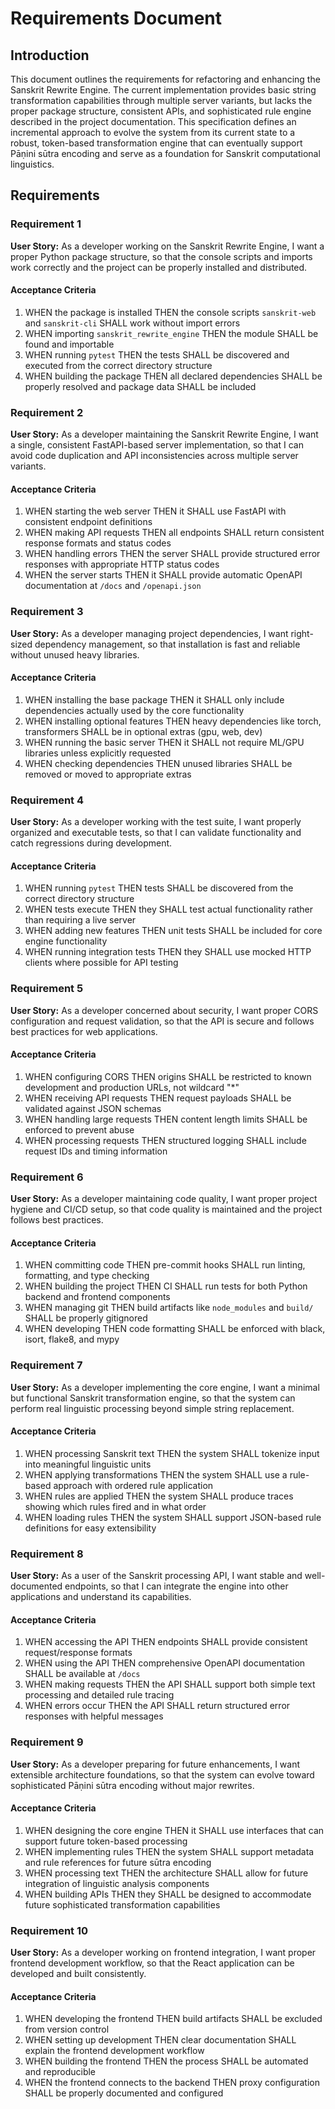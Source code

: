 # Requirements Document

## Introduction

This document outlines the requirements for refactoring and enhancing the Sanskrit Rewrite Engine. The current implementation provides basic string transformation capabilities through multiple server variants, but lacks the proper package structure, consistent APIs, and sophisticated rule engine described in the project documentation. This specification defines an incremental approach to evolve the system from its current state to a robust, token-based transformation engine that can eventually support Pāṇini sūtra encoding and serve as a foundation for Sanskrit computational linguistics.

## Requirements

### Requirement 1

**User Story:** As a developer working on the Sanskrit Rewrite Engine, I want a proper Python package structure, so that the console scripts and imports work correctly and the project can be properly installed and distributed.

#### Acceptance Criteria

1. WHEN the package is installed THEN the console scripts `sanskrit-web` and `sanskrit-cli` SHALL work without import errors
2. WHEN importing `sanskrit_rewrite_engine` THEN the module SHALL be found and importable
3. WHEN running `pytest` THEN the tests SHALL be discovered and executed from the correct directory structure
4. WHEN building the package THEN all declared dependencies SHALL be properly resolved and package data SHALL be included

### Requirement 2

**User Story:** As a developer maintaining the Sanskrit Rewrite Engine, I want a single, consistent FastAPI-based server implementation, so that I can avoid code duplication and API inconsistencies across multiple server variants.

#### Acceptance Criteria

1. WHEN starting the web server THEN it SHALL use FastAPI with consistent endpoint definitions
2. WHEN making API requests THEN all endpoints SHALL return consistent response formats and status codes
3. WHEN handling errors THEN the server SHALL provide structured error responses with appropriate HTTP status codes
4. WHEN the server starts THEN it SHALL provide automatic OpenAPI documentation at `/docs` and `/openapi.json`

### Requirement 3

**User Story:** As a developer managing project dependencies, I want right-sized dependency management, so that installation is fast and reliable without unused heavy libraries.

#### Acceptance Criteria

1. WHEN installing the base package THEN it SHALL only include dependencies actually used by the core functionality
2. WHEN installing optional features THEN heavy dependencies like torch, transformers SHALL be in optional extras (gpu, web, dev)
3. WHEN running the basic server THEN it SHALL not require ML/GPU libraries unless explicitly requested
4. WHEN checking dependencies THEN unused libraries SHALL be removed or moved to appropriate extras

### Requirement 4

**User Story:** As a developer working with the test suite, I want properly organized and executable tests, so that I can validate functionality and catch regressions during development.

#### Acceptance Criteria

1. WHEN running `pytest` THEN tests SHALL be discovered from the correct directory structure
2. WHEN tests execute THEN they SHALL test actual functionality rather than requiring a live server
3. WHEN adding new features THEN unit tests SHALL be included for core engine functionality
4. WHEN running integration tests THEN they SHALL use mocked HTTP clients where possible for API testing

### Requirement 5

**User Story:** As a developer concerned about security, I want proper CORS configuration and request validation, so that the API is secure and follows best practices for web applications.

#### Acceptance Criteria

1. WHEN configuring CORS THEN origins SHALL be restricted to known development and production URLs, not wildcard "*"
2. WHEN receiving API requests THEN request payloads SHALL be validated against JSON schemas
3. WHEN handling large requests THEN content length limits SHALL be enforced to prevent abuse
4. WHEN processing requests THEN structured logging SHALL include request IDs and timing information

### Requirement 6

**User Story:** As a developer maintaining code quality, I want proper project hygiene and CI/CD setup, so that code quality is maintained and the project follows best practices.

#### Acceptance Criteria

1. WHEN committing code THEN pre-commit hooks SHALL run linting, formatting, and type checking
2. WHEN building the project THEN CI SHALL run tests for both Python backend and frontend components
3. WHEN managing git THEN build artifacts like `node_modules` and `build/` SHALL be properly gitignored
4. WHEN developing THEN code formatting SHALL be enforced with black, isort, flake8, and mypy

### Requirement 7

**User Story:** As a developer implementing the core engine, I want a minimal but functional Sanskrit transformation engine, so that the system can perform real linguistic processing beyond simple string replacement.

#### Acceptance Criteria

1. WHEN processing Sanskrit text THEN the system SHALL tokenize input into meaningful linguistic units
2. WHEN applying transformations THEN the system SHALL use a rule-based approach with ordered rule application
3. WHEN rules are applied THEN the system SHALL produce traces showing which rules fired and in what order
4. WHEN loading rules THEN the system SHALL support JSON-based rule definitions for easy extensibility

### Requirement 8

**User Story:** As a user of the Sanskrit processing API, I want stable and well-documented endpoints, so that I can integrate the engine into other applications and understand its capabilities.

#### Acceptance Criteria

1. WHEN accessing the API THEN endpoints SHALL provide consistent request/response formats
2. WHEN using the API THEN comprehensive OpenAPI documentation SHALL be available at `/docs`
3. WHEN making requests THEN the API SHALL support both simple text processing and detailed rule tracing
4. WHEN errors occur THEN the API SHALL return structured error responses with helpful messages

### Requirement 9

**User Story:** As a developer preparing for future enhancements, I want extensible architecture foundations, so that the system can evolve toward sophisticated Pāṇini sūtra encoding without major rewrites.

#### Acceptance Criteria

1. WHEN designing the core engine THEN it SHALL use interfaces that can support future token-based processing
2. WHEN implementing rules THEN the system SHALL support metadata and rule references for future sūtra encoding
3. WHEN processing text THEN the architecture SHALL allow for future integration of linguistic analysis components
4. WHEN building APIs THEN they SHALL be designed to accommodate future sophisticated transformation capabilities

### Requirement 10

**User Story:** As a developer working on frontend integration, I want proper frontend development workflow, so that the React application can be developed and built consistently.

#### Acceptance Criteria

1. WHEN developing the frontend THEN build artifacts SHALL be excluded from version control
2. WHEN setting up development THEN clear documentation SHALL explain the frontend development workflow
3. WHEN building the frontend THEN the process SHALL be automated and reproducible
4. WHEN the frontend connects to the backend THEN proxy configuration SHALL be properly documented and configured